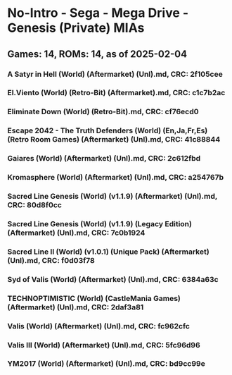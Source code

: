 # No-Intro - Sega - Mega Drive - Genesis (Private) MIAs
## Games: 14, ROMs: 14, as of 2025-02-04
### A Satyr in Hell (World) (Aftermarket) (Unl).md, CRC: 2f105cee
### El.Viento (World) (Retro-Bit) (Aftermarket).md, CRC: c1c7b2ac
### Eliminate Down (World) (Retro-Bit).md, CRC: cf76ecd0
### Escape 2042 - The Truth Defenders (World) (En,Ja,Fr,Es) (Retro Room Games) (Aftermarket) (Unl).md, CRC: 41c88844
### Gaiares (World) (Aftermarket) (Unl).md, CRC: 2c612fbd
### Kromasphere (World) (Aftermarket) (Unl).md, CRC: a254767b
### Sacred Line Genesis (World) (v1.1.9) (Aftermarket) (Unl).md, CRC: 80d8f0cc
### Sacred Line Genesis (World) (v1.1.9) (Legacy Edition) (Aftermarket) (Unl).md, CRC: 7c0b1924
### Sacred Line II (World) (v1.0.1) (Unique Pack) (Aftermarket) (Unl).md, CRC: f0d03f78
### Syd of Valis (World) (Aftermarket) (Unl).md, CRC: 6384a63c
### TECHNOPTIMISTIC (World) (CastleMania Games) (Aftermarket) (Unl).md, CRC: 2daf3a81
### Valis (World) (Aftermarket) (Unl).md, CRC: fc962cfc
### Valis III (World) (Aftermarket) (Unl).md, CRC: 5fc96d96
### YM2017 (World) (Aftermarket) (Unl).md, CRC: bd9cc99e
